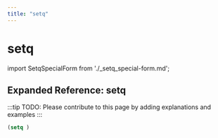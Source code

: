 ```yaml
---
title: "setq"
---
```


# setq

import SetqSpecialForm from './_setq_special-form.md';

<SetqSpecialForm />

## Expanded Reference: setq

:::tip
TODO: Please contribute to this page by adding explanations and examples
:::

```lisp
(setq )
```
